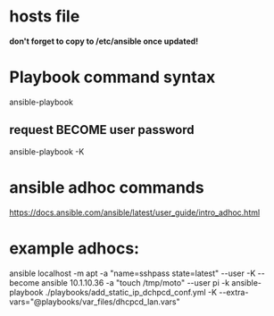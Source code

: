 # hosts file
**don't forget to copy to /etc/ansible once updated!**

# Playbook command syntax
ansible-playbook <playbook file>

## request BECOME user password
ansible-playbook <playbook file> -K

# ansible adhoc commands
https://docs.ansible.com/ansible/latest/user_guide/intro_adhoc.html


# example adhocs:
ansible localhost -m apt -a "name=sshpass state=latest" --user <user> -K --become
ansible 10.1.10.36 -a  "touch /tmp/moto" --user pi -k
ansible-playbook ./playbooks/add_static_ip_dchpcd_conf.yml -K --extra-vars="@playbooks/var_files/dhcpcd_lan.vars"